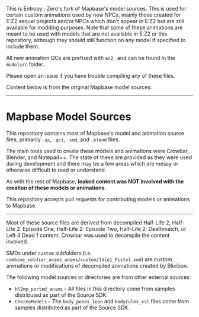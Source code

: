 
This is Entropy : Zero's fork of Mapbase's model sources. This is used for certain custom animations used by new NPCs, mainly those created for E:Z2 sequel projects and/or NPCs which don't appear in E:Z2 but are still available for modding purposes. Note that some of these animations are meant to be used with models that are not available in E:Z2 or this repository, although they should still function on any model if specified to include them.

All new animation QCs are prefixed with `ez2_` and can be found in the `modelsrc` folder.

Please open an issue if you have trouble compiling any of these files.

Content below is from the original Mapbase model sources:

---

# Mapbase Model Sources

This repository contains most of Mapbase's model and animation source files, primarily `.qc`, `.qci`, `.smd`, and `.blend` files.

The main tools used to create these models and animations were Crowbar, Blender, and Notepad++. The state of these are provided as
they were used during development and there may be a few areas which are messy or otherwise difficult to read or understand.

As with the rest of Mapbase, **leaked content was NOT involved with the creation of these models or animations**.

This repository accepts pull requests for contributing models or animations to Mapbase.

---

Most of these source files are derived from decompiled Half-Life 2, Half-Life 2: Episode One, Half-Life 2: Episode Two, Half-Life 2: Deathmatch, or Left 4 Dead 1 content. Crowbar was used to decompile the content involved.

SMDs under `custom` subfolders (i.e. `combine_soldier_anims_anims/custom/Idle1_Pistol.smd`) are custom animations or modifications of decompiled animations created by Blixibon.

The following model sources or directories are from other external sources:

* `hl2mp_ported_anims` - All files in this directory come from samples distributed as part of the Source SDK.
* `ChoreoModels` - The `body_poses_lean` and `bodyrules_xsi` files come from samples distributed as part of the Source SDK.
